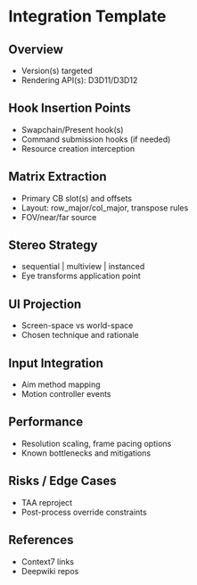 # <Engine> Integration Template

## Overview
- Version(s) targeted
- Rendering API(s): D3D11/D3D12

## Hook Insertion Points
- Swapchain/Present hook(s)
- Command submission hooks (if needed)
- Resource creation interception

## Matrix Extraction
- Primary CB slot(s) and offsets
- Layout: row_major/col_major, transpose rules
- FOV/near/far source

## Stereo Strategy
- sequential | multiview | instanced
- Eye transforms application point

## UI Projection
- Screen-space vs world-space
- Chosen technique and rationale

## Input Integration
- Aim method mapping
- Motion controller events

## Performance
- Resolution scaling, frame pacing options
- Known bottlenecks and mitigations

## Risks / Edge Cases
- TAA reproject
- Post-process override constraints

## References
- Context7 links
- Deepwiki repos
